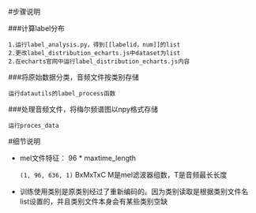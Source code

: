 #步骤说明

###计算label分布

    1.运行label_analysis.py，得到[[labelid，num]]的list
    2.更改label_distribution_echarts.js中dataset为list
    2.在echarts官网中运行label_distribution_echarts.js内容
    
###将原始数据分类，音频文件按类别存储

    运行datautils的label_process函数
 
###处理音频文件，将梅尔频谱图以npy格式存储
    
    运行proces_data
    
#细节说明

* mel文件特征：  96 * maxtime_length
   
   `(1, 96, 636, 1)`  BxMxTxC M是mel滤波器组数，T是音频最长长度

* 训练使用类别是原类别经过了重新编码的。因为类别读取是根据类别文件名list设置的，并且类别文件本身会有某些类别空缺